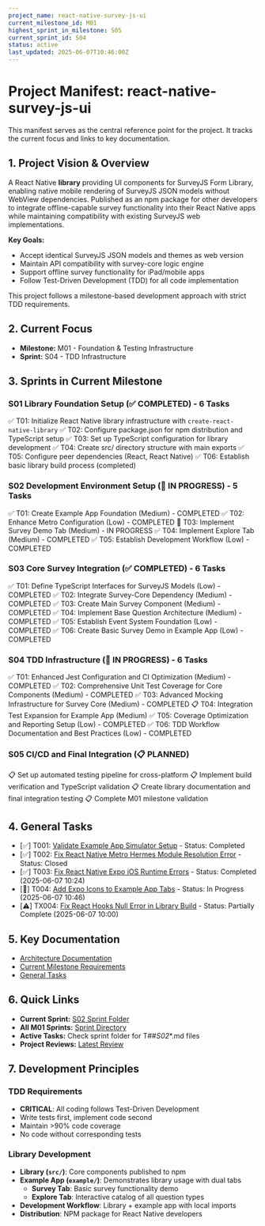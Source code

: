 ```yaml
---
project_name: react-native-survey-js-ui
current_milestone_id: M01
highest_sprint_in_milestone: S05
current_sprint_id: S04
status: active
last_updated: 2025-06-07T10:46:00Z
---
```


# Project Manifest: react-native-survey-js-ui

This manifest serves as the central reference point for the project. It tracks the current focus and links to key documentation.

## 1. Project Vision & Overview

A React Native **library** providing UI components for SurveyJS Form Library, enabling native mobile rendering of SurveyJS JSON models without WebView dependencies. Published as an npm package for other developers to integrate offline-capable survey functionality into their React Native apps while maintaining compatibility with existing SurveyJS web implementations.

**Key Goals:**
- Accept identical SurveyJS JSON models and themes as web version
- Maintain API compatibility with survey-core logic engine  
- Support offline survey functionality for iPad/mobile apps
- Follow Test-Driven Development (TDD) for all code implementation

This project follows a milestone-based development approach with strict TDD requirements.

## 2. Current Focus

- **Milestone:** M01 - Foundation & Testing Infrastructure
- **Sprint:** S04 - TDD Infrastructure

## 3. Sprints in Current Milestone

### S01 Library Foundation Setup (✅ COMPLETED) - 6 Tasks
✅ T01: Initialize React Native library infrastructure with `create-react-native-library`
✅ T02: Configure package.json for npm distribution and TypeScript setup
✅ T03: Set up TypeScript configuration for library development
✅ T04: Create src/ directory structure with main exports
✅ T05: Configure peer dependencies (React, React Native)
✅ T06: Establish basic library build process (completed)

### S02 Development Environment Setup (🔄 IN PROGRESS) - 5 Tasks
✅ T01: Create Example App Foundation (Medium) - COMPLETED
✅ T02: Enhance Metro Configuration (Low) - COMPLETED
🔄 T03: Implement Survey Demo Tab (Medium) - IN PROGRESS
✅ T04: Implement Explore Tab (Medium) - COMPLETED
✅ T05: Establish Development Workflow (Low) - COMPLETED

### S03 Core Survey Integration (✅ COMPLETED) - 6 Tasks
✅ T01: Define TypeScript Interfaces for SurveyJS Models (Low) - COMPLETED
✅ T02: Integrate Survey-Core Dependency (Medium) - COMPLETED
✅ T03: Create Main Survey Component (Medium) - COMPLETED
✅ T04: Implement Base Question Architecture (Medium) - COMPLETED
✅ T05: Establish Event System Foundation (Low) - COMPLETED
✅ T06: Create Basic Survey Demo in Example App (Low) - COMPLETED

### S04 TDD Infrastructure (🔄 IN PROGRESS) - 6 Tasks
✅ T01: Enhanced Jest Configuration and CI Optimization (Medium) - COMPLETED
✅ T02: Comprehensive Unit Test Coverage for Core Components (Medium) - COMPLETED
✅ T03: Advanced Mocking Infrastructure for Survey Core (Medium) - COMPLETED
📋 T04: Integration Test Expansion for Example App (Medium)
✅ T05: Coverage Optimization and Reporting Setup (Low) - COMPLETED
✅ T06: TDD Workflow Documentation and Best Practices (Low) - COMPLETED

### S05 CI/CD and Final Integration (📋 PLANNED)
📋 Set up automated testing pipeline for cross-platform
📋 Implement build verification and TypeScript validation
📋 Create library documentation and final integration testing
📋 Complete M01 milestone validation

## 4. General Tasks

- [✅] T001: [Validate Example App Simulator Setup](./04_GENERAL_TASKS/TX001_Validate_Example_App_Simulator_Setup.md) - Status: Completed
- [✅] T002: [Fix React Native Metro Hermes Module Resolution Error](./04_GENERAL_TASKS/T002_Fix_React_Native_Metro_Hermes_Module_Resolution_Error.md) - Status: Closed
- [✅] T003: [Fix React Native Expo iOS Runtime Errors](./04_GENERAL_TASKS/TX003_Fix_React_Native_Expo_iOS_Runtime_Errors.md) - Status: Completed (2025-06-07 10:24)
- [🔄] T004: [Add Expo Icons to Example App Tabs](./04_GENERAL_TASKS/T004_Add_Expo_Icons_to_Example_App_Tabs.md) - Status: In Progress (2025-06-07 10:46)
- [⚠️] TX004: [Fix React Hooks Null Error in Library Build](./04_GENERAL_TASKS/TX004_Fix_React_Hooks_Null_Error_Library_Build.md) - Status: Partially Complete (2025-06-07 10:00)

## 5. Key Documentation

- [Architecture Documentation](./01_PROJECT_DOCS/ARCHITECTURE.md)
- [Current Milestone Requirements](./02_REQUIREMENTS/M01_Foundation_and_Testing/)
- [General Tasks](./04_GENERAL_TASKS/)

## 6. Quick Links

- **Current Sprint:** [S02 Sprint Folder](./03_SPRINTS/S02_M01_Development_Environment/)
- **All M01 Sprints:** [Sprint Directory](./03_SPRINTS/)
- **Active Tasks:** Check sprint folder for T##_S02_*.md files
- **Project Reviews:** [Latest Review](./10_STATE_OF_PROJECT/)

## 7. Development Principles

### TDD Requirements
- **CRITICAL**: All coding follows Test-Driven Development
- Write tests first, implement code second
- Maintain >90% code coverage
- No code without corresponding tests

### Library Development
- **Library (`src/`)**: Core components published to npm
- **Example App (`example/`)**: Demonstrates library usage with dual tabs
  - **Survey Tab**: Basic survey functionality demo  
  - **Explore Tab**: Interactive catalog of all question types
- **Development Workflow**: Library + example app with local imports
- **Distribution**: NPM package for React Native developers
